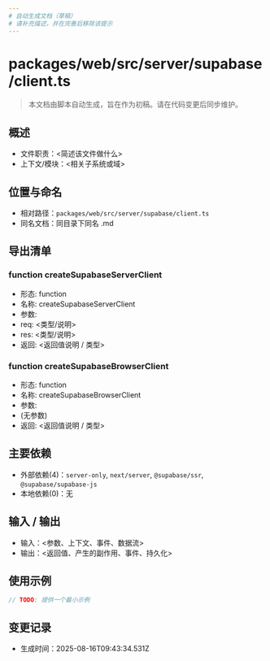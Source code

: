 ```yaml
---
# 自动生成文档（草稿）
# 请补充描述，并在完善后移除该提示
---
```


# packages/web/src/server/supabase/client.ts

> 本文档由脚本自动生成，旨在作为初稿。请在代码变更后同步维护。

## 概述

- 文件职责：<简述该文件做什么>
- 上下文/模块：<相关子系统或域>

## 位置与命名

- 相对路径：`packages/web/src/server/supabase/client.ts`
- 同名文档：同目录下同名 .md

## 导出清单

### function createSupabaseServerClient

- 形态: function
- 名称: createSupabaseServerClient
- 参数:
- req: <类型/说明>
- res: <类型/说明>
- 返回: <返回值说明 / 类型>

### function createSupabaseBrowserClient

- 形态: function
- 名称: createSupabaseBrowserClient
- 参数:
- (无参数)
- 返回: <返回值说明 / 类型>

## 主要依赖

- 外部依赖(4)：`server-only`, `next/server`, `@supabase/ssr`, `@supabase/supabase-js`
- 本地依赖(0)：无

## 输入 / 输出

- 输入：<参数、上下文、事件、数据流>
- 输出：<返回值、产生的副作用、事件、持久化>

## 使用示例

~~~ts
// TODO: 提供一个最小示例
~~~

## 变更记录

- 生成时间：2025-08-16T09:43:34.531Z
